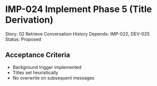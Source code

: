 # IMP-024 Implement Phase 5 (Title Derivation)

Story: 02 Retrieve Conversation History
Depends: IMP-022, DEV-025
Status: Proposed

## Acceptance Criteria
- Background trigger implemented
- Titles set heuristically
- No overwrite on subsequent messages
